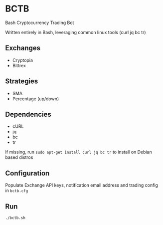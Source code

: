 # BCTB
Bash Cryptocurrency Trading Bot

Written entirely in Bash, leveraging common linux tools (curl jq bc tr)

## Exchanges
* Cryptopia
* Bittrex

## Strategies
* SMA
* Percentage (up/down)

## Dependencies
* cURL
* jq
* bc
* tr

If missing, run `sudo apt-get install curl jq bc tr` to install on Debian based distros

## Configuration
Populate Exchange API keys, notification email address and trading config in `bctb.cfg`

## Run
`./bctb.sh`